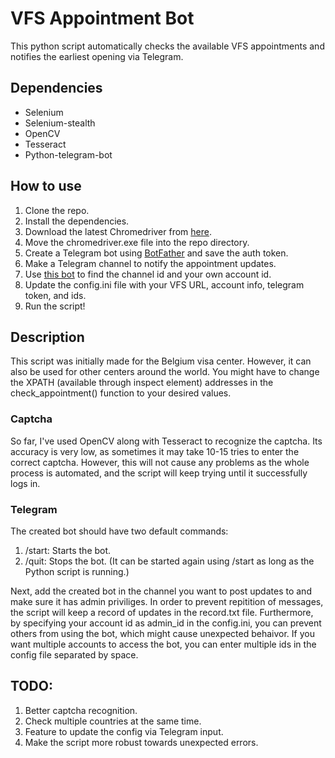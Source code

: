 
 # VFS Appointment Bot
This python script automatically checks the available VFS appointments and notifies the earliest opening via Telegram.

## Dependencies
- Selenium
- Selenium-stealth
- OpenCV
- Tesseract
- Python-telegram-bot

## How to use
1. Clone the repo.
2. Install the dependencies. 
3. Download the latest Chromedriver from [here](https://chromedriver.chromium.org/).
4. Move the chromedriver.exe file into the repo directory. 
5. Create a Telegram bot using [BotFather](www.t.me/BotFather) and save the auth token.
6. Make a Telegram channel to notify the appointment updates. 
7. Use [this bot](https://t.me/username_to_id_bot) to find the channel id and your own account id.
8. Update the config.ini file with your VFS URL, account info, telegram token, and ids.
9. Run the script!  

## Description
This script was initially made for the Belgium visa center. However, it can also be used for other centers around the world. You might have to change the XPATH (available through inspect element) addresses in the check_appointment() function to your desired values.

### Captcha
So far, I've used OpenCV along with Tesseract to recognize the captcha. Its accuracy is very low, as sometimes it may take 10-15 tries to enter the correct captcha. However, this will not cause any problems as the whole process is automated, and the script will keep trying until it successfully logs in.

### Telegram 
The created bot should have two default commands:
1. /start: Starts the bot.
2. /quit: Stops the bot. (It can be started again using /start as long as the Python script is running.)

Next, add the created bot in the channel you want to post updates to and make sure it has admin priviliges. In order to prevent repitition of messages, the script will keep a record of updates in the record.txt file. Furthermore, by specifying your account id as admin_id in the config.ini, you can prevent others from using the bot, which might cause unexpected behaivor. If you want multiple accounts to access the bot, you can enter multiple ids in the config file separated by space. 

## TODO:
1. Better captcha recognition.
2. Check multiple countries at the same time.
3. Feature to update the config via Telegram input.
4. Make the script more robust towards unexpected errors.